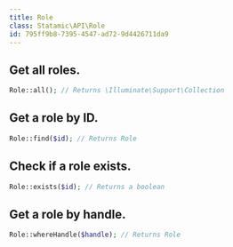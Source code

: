 ```yaml
---
title: Role
class: Statamic\API\Role
id: 795ff9b8-7395-4547-ad72-9d4426711da9
---
```

## Get all roles.

``` php
Role::all(); // Returns \Illuminate\Support\Collection
```

## Get a role by ID.

``` php
Role::find($id); // Returns Role
```

## Check if a role exists.

``` php
Role::exists($id); // Returns a boolean
```

## Get a role by handle.

``` php
Role::whereHandle($handle); // Returns Role
```
